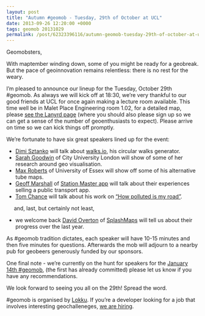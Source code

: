 ```yaml
--- 
layout: post
title: "Autumn #geomob - Tuesday, 29th of October at UCL"
date: 2013-09-26 12:20:00 +0000
tags: geomob 20131029
permalink: /post/62323396116/autumn-geomob-tuesday-29th-of-october-at-ucl
---
```

Geomobsters,

With maptember winding down, some of you might be ready for a geobreak. But the pace of geoinnovation remains relentless: there is no rest for the weary.

I’m pleased to announce our lineup for the Tuesday, October 29th #geomob. As always we will kick off at 18:30, we’re very thankful to our good friends at UCL for once again making a lecture room available. This time well be in Malet Place Engineering room 1.02, for a detailed map, please [see the Lanyrd page](http://lanyrd.com/2013/geomob-oct/) (where you should also please sign up so we can get a sense of the number of geoenthusiasts to expect). Please arrive on time so we can kick things off promptly. 

We’re fortunate to have six great speakers lined up for the event:

*   [Dimi Sztanko](https://twitter.com/sztanko) will talk about [walks.io](http://walks.io/), his circular walks generator.
*   [Sarah Goodwin](http://www.sgeoviz.me.uk) of City University London will show of some of her research around geo visualisation.
*   [Max Roberts](http://www.tubemapcentral.com/) of University of Essex will show off some of his alternative tube maps.
*   [Geoff Marshall](https://twitter.com/geofftech) of [Station Master app](http://www.stationmasterapp.com/) will talk about their experiences selling a public transport app.
*   [Tom Chance](https://twitter.com/tom_chance) will talk about his work on [“How polluted is my road”](http://www.howpollutedismyroad.org.uk). 

     and, last, but certainly not least, 

*   we welcome back [David Overton](https://twitter.com/dbyhundred) of [SplashMaps](http://www.splashmaps.net/) will tell us about their progress over the last year. 

As #geomob tradition dictates, each speaker will have 10-15 minutes and then five minutes for questions. Afterwards the mob will adjourn to a nearby pub for geobeers generously funded by our sponsors. 

One final note - we’re currently on the hunt for speakers for the [January 14th #geomob](http://lanyrd.com/2014/geomob/), (the first has already committed) please let us know if you have any recommendations. 

We look forward to seeing you all on the 29th! Spread the word. 

#geomob is organised by [Lokku](http://www.lokku.com/). If you’re a developer looking for a job that involves interesting geochalleneges, [we are hiring](http://www.lokku.com/#jobs).